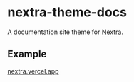 # nextra-theme-docs

A documentation site theme for [Nextra](https://github.com/shuding/nextra).

## Example

[nextra.vercel.app](https://nextra.vercel.app/)
